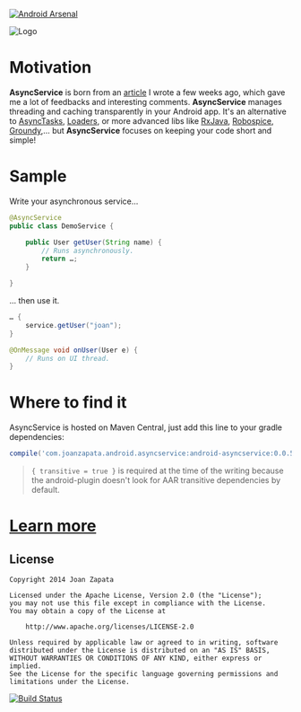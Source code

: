 [![Android Arsenal](https://img.shields.io/badge/Android%20Arsenal-AsyncService-brightgreen.svg?style=flat)](https://android-arsenal.com/details/1/1330)

![Logo](https://raw.githubusercontent.com/JoanZapata/android-asyncservice/master/logo.png)

# Motivation

**AsyncService** is born from an [article](http://blog.joanzapata.com/robust-architecture-for-an-android-app/) I wrote a few weeks ago, which gave me a lot of feedbacks and interesting comments. **AsyncService** manages threading and caching transparently in your Android app. It's an alternative to [AsyncTasks](http://developer.android.com/reference/android/os/AsyncTask.html), [Loaders](http://developer.android.com/guide/components/loaders.html), or more advanced libs like [RxJava](https://github.com/Netflix/RxJava), [Robospice](https://github.com/stephanenicolas/robospice), [Groundy](https://github.com/telly/groundy),… but **AsyncService** focuses on keeping your code short and simple!

# Sample

Write your asynchronous service...

```java 
@AsyncService
public class DemoService {

    public User getUser(String name) {
        // Runs asynchronously.
        return …;
    }

}
```

... then use it.

```java
… {
    service.getUser("joan");
}

@OnMessage void onUser(User e) {
    // Runs on UI thread.
}
```

# Where to find it

AsyncService is hosted on Maven Central, just add this line to your gradle dependencies:

```groovy
compile('com.joanzapata.android.asyncservice:android-asyncservice:0.0.5@aar') { transitive = true }
```

> ```{ transitive = true }``` is required at the time of the writing because the android-plugin doesn't look for AAR transitive dependencies by default.

# [Learn more](https://github.com/JoanZapata/android-asyncservice/wiki)

## License

```
Copyright 2014 Joan Zapata

Licensed under the Apache License, Version 2.0 (the "License");
you may not use this file except in compliance with the License.
You may obtain a copy of the License at

    http://www.apache.org/licenses/LICENSE-2.0

Unless required by applicable law or agreed to in writing, software
distributed under the License is distributed on an "AS IS" BASIS,
WITHOUT WARRANTIES OR CONDITIONS OF ANY KIND, either express or implied.
See the License for the specific language governing permissions and
limitations under the License.
```

[![Build Status](https://travis-ci.org/JoanZapata/android-asyncservice.svg?branch=master)](https://travis-ci.org/JoanZapata/android-asyncservice)
